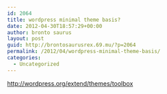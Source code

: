 ```yaml
---
id: 2064
title: wordpress minimal theme basis?
date: 2012-04-30T18:57:29+00:00
author: bronto saurus
layout: post
guid: http://brontosaurusrex.69.mu/?p=2064
permalink: /2012/04/wordpress-minimal-theme-basis/
categories:
  - Uncategorized
---
```

<http://wordpress.org/extend/themes/toolbox>